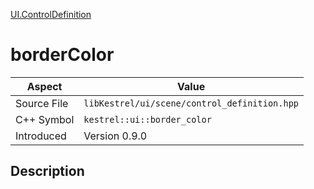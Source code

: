 [UI.ControlDefinition](index.md)
# borderColor
| Aspect | Value |
| --- | --- |
| Source File | `libKestrel/ui/scene/control_definition.hpp` |
| C++ Symbol | `kestrel::ui::border_color` |
| Introduced | Version 0.9.0 |
## Description
